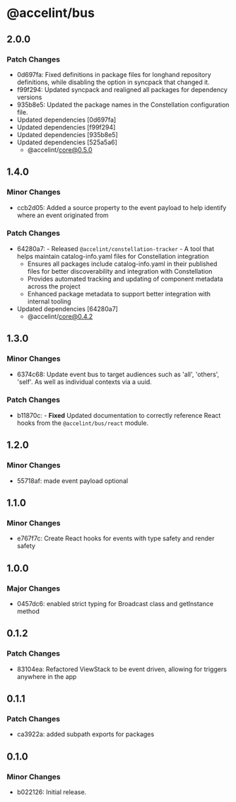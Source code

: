 # @accelint/bus

## 2.0.0

### Patch Changes

- 0d697fa: Fixed definitions in package files for longhand repository definitions, while disabling the option in syncpack that changed it.
- f99f294: Updated syncpack and realigned all packages for dependency versions
- 935b8e5: Updated the package names in the Constellation configuration file.
- Updated dependencies [0d697fa]
- Updated dependencies [f99f294]
- Updated dependencies [935b8e5]
- Updated dependencies [525a5a6]
  - @accelint/core@0.5.0

## 1.4.0

### Minor Changes

- ccb2d05: Added a source property to the event payload to help identify where an event originated from

### Patch Changes

- 64280a7: - Released `@accelint/constellation-tracker` - A tool that helps maintain catalog-info.yaml files for Constellation integration
  - Ensures all packages include catalog-info.yaml in their published files for better discoverability and integration with Constellation
  - Provides automated tracking and updating of component metadata across the project
  - Enhanced package metadata to support better integration with internal tooling
- Updated dependencies [64280a7]
  - @accelint/core@0.4.2

## 1.3.0

### Minor Changes

- 6374c68: Update event bus to target audiences such as 'all', 'others', 'self'. As well as individual contexts via a uuid.

### Patch Changes

- b11870c: - **Fixed** Updated documentation to correctly reference React hooks from the `@accelint/bus/react` module.

## 1.2.0

### Minor Changes

- 55718af: made event payload optional

## 1.1.0

### Minor Changes

- e767f7c: Create React hooks for events with type safety and render safety

## 1.0.0

### Major Changes

- 0457dc6: enabled strict typing for Broadcast class and getInstance method

## 0.1.2

### Patch Changes

- 83104ea: Refactored ViewStack to be event driven, allowing for triggers anywhere in the app

## 0.1.1

### Patch Changes

- ca3922a: added subpath exports for packages

## 0.1.0

### Minor Changes

- b022126: Initial release.

